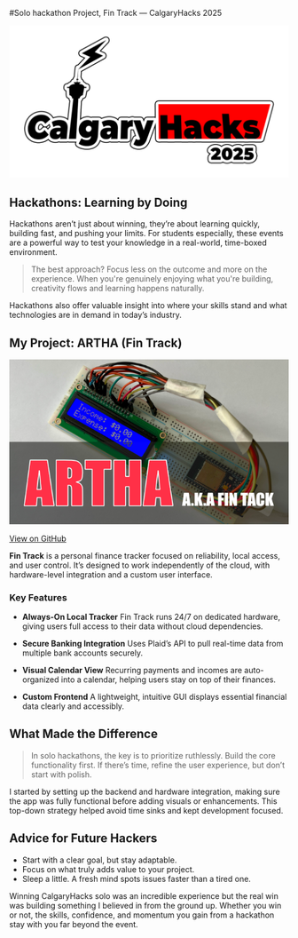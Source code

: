 #Solo hackathon Project, Fin Track — CalgaryHacks 2025

<img src="./assets/CalgaryHacks25.png" alt="CalgaryHacks Banner" class="project-image" />

## Hackathons: Learning by Doing

Hackathons aren’t just about winning, they’re about learning quickly, building fast, and pushing your limits. For students especially, these events are a powerful way to test your knowledge in a real-world, time-boxed environment.

> The best approach? Focus less on the outcome and more on the experience. When you're genuinely enjoying what you're building, creativity flows and learning happens naturally.

Hackathons also offer valuable insight into where your skills stand and what technologies are in demand in today’s industry.



## My Project: ARTHA (Fin Track)

<img src="./assets/Fin-Track.png" alt="Fin Track Preview" class="project-image" />

[View on GitHub](https://github.com/Mannpatel0/Fin-Track)

**Fin Track** is a personal finance tracker focused on reliability, local access, and user control. It’s designed to work independently of the cloud, with hardware-level integration and a custom user interface.

### Key Features

* **Always-On Local Tracker**
  Fin Track runs 24/7 on dedicated hardware, giving users full access to their data without cloud dependencies.

* **Secure Banking Integration**
  Uses Plaid’s API to pull real-time data from multiple bank accounts securely.

* **Visual Calendar View**
  Recurring payments and incomes are auto-organized into a calendar, helping users stay on top of their finances.

* **Custom Frontend**
  A lightweight, intuitive GUI displays essential financial data clearly and accessibly.



## What Made the Difference

> In solo hackathons, the key is to prioritize ruthlessly. Build the core functionality first. If there’s time, refine the user experience, but don’t start with polish.

I started by setting up the backend and hardware integration, making sure the app was fully functional before adding visuals or enhancements. This top-down strategy helped avoid time sinks and kept development focused.


## Advice for Future Hackers

* Start with a clear goal, but stay adaptable.
* Focus on what truly adds value to your project.
* Sleep a little. A fresh mind spots issues faster than a tired one.


Winning CalgaryHacks solo was an incredible experience but the real win was building something I believed in from the ground up. Whether you win or not, the skills, confidence, and momentum you gain from a hackathon stay with you far beyond the event.

